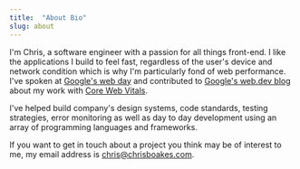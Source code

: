 ```yaml
---
title:  "About Bio"
slug: about
---
```


I'm Chris, a software engineer with a passion for all things front-end. I like the applications I build to feel fast, regardless of the user's device and network condition which is why I'm particularly fond of web performance. I've spoken at [Google's web day](https://www.youtube.com/watch?v=3pTm8M9Jbn8&ab_channel=GoogleChromeDevelopers) and contributed to [Google's web.dev blog](https://web.dev/telegraph/) about my work with [Core Web Vitals](https://web.dev/vitals/).

I've helped build company's design systems, code standards, testing strategies, error monitoring as well as day to day development using an array of programming languages and frameworks.

If you want to get in touch about a project you think may be of interest to me, my email address is [chris@chrisboakes.com](mailto:chris@chrisboakes.com).
